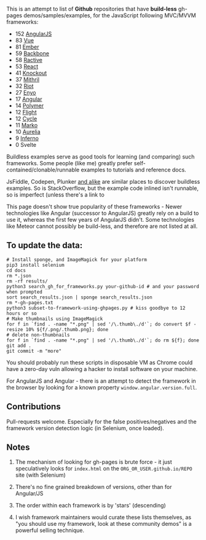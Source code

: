 This is an attempt to list of **Github** repositories that have **build-less** gh-pages demos/samples/examples, for the
JavaScript following MVC/MVVM frameworks:

* 152 [AngularJS](https://paul-hammant.github.io/javascript-frameworks-with-ghpages-demos/#AngularJS)
* 83 [Vue](https://paul-hammant.github.io/javascript-frameworks-with-ghpages-demos/#Vue)
* 81 [Ember](https://paul-hammant.github.io/javascript-frameworks-with-ghpages-demos/#Ember)
* 59 [Backbone](https://paul-hammant.github.io/javascript-frameworks-with-ghpages-demos/#Backbone)
* 58 [Ractive](https://paul-hammant.github.io/javascript-frameworks-with-ghpages-demos/#Ractive)
* 53 [React](https://paul-hammant.github.io/javascript-frameworks-with-ghpages-demos/#React)
* 41 [Knockout](https://paul-hammant.github.io/javascript-frameworks-with-ghpages-demos/#Knockout)
* 37 [Mithril](https://paul-hammant.github.io/javascript-frameworks-with-ghpages-demos/#Mithril)
* 32 [Riot](https://paul-hammant.github.io/javascript-frameworks-with-ghpages-demos/#Riot)
* 27 [Enyo](https://paul-hammant.github.io/javascript-frameworks-with-ghpages-demos/#Enyo)
* 17 [Angular](https://paul-hammant.github.io/javascript-frameworks-with-ghpages-demos/#Angular)
* 14 [Polymer](https://paul-hammant.github.io/javascript-frameworks-with-ghpages-demos/#Polymer)
* 12 [Flight](https://paul-hammant.github.io/javascript-frameworks-with-ghpages-demos/#Flight)
* 12 [Cycle](https://paul-hammant.github.io/javascript-frameworks-with-ghpages-demos/#Cycle)
* 11 [Marko](https://paul-hammant.github.io/javascript-frameworks-with-ghpages-demos/#Marko)
* 10 [Aurelia](https://paul-hammant.github.io/javascript-frameworks-with-ghpages-demos/#Aurelia)
* 9 [Inferno](https://paul-hammant.github.io/javascript-frameworks-with-ghpages-demos/#Inferno)
* 0 Svelte

Buildless examples serve as good tools for learning (and comparing) such frameworks.  Some people (like me) greatly
prefer self-contained/clonable/runnable examples to tutorials and reference docs.

JsFiddle, Codepen, Plunker [and alike](https://www.quora.com/What-are-some-alternatives-to-http-jsfiddle-net) are similar places to discover buildless examples.  So is StackOverflow, but the example code
inlined isn't runnable, so is imperfect (unless there's a link to

This page doesn't show true popularity of these frameworks - Newer technologies like Angular (successor to AngularJS) greatly
rely on a build to use it, whereas the first few years of AngularJS didn't. Some technologies like Meteor cannot possibly
be build-less, and therefore are not listed at all.

## To update the data:

```
# Install sponge, and ImageMagick for your platform
pip3 install selenium
cd docs
rm *.json
rm -rf results/
python3 search_gh_for_frameworks.py your-github-id # and your password when prompted
sort search_results.json | sponge search_results.json
rm *-gh-pages.txt
python3 subset-to-framework-using-ghpages.py # kiss goodbye to 12 hours or so
# Make thumbnails using ImageMagick
for f in `find . -name "*.png" | sed '/\.thumb\./d'`; do convert $f -resize 10% ${f/.png/.thumb.png}; done
# delete non-thumbnails
for f in `find . -name "*.png" | sed '/\.thumb\./d'`; do rm ${f}; done
git add .
git commit -m "more"
```

You should probably run these scripts in disposable VM as Chrome could have a zero-day vuln allowing a hacker to install software on your machine.

For AngularJS and Angular - there is an attempt to detect the framework in the browser by looking for a known property `window.angular.version.full`.

## Contributions

Pull-requests welcome. Especially for the false positives/negatives and the framework version detection logic (in Selenium, once loaded).

## Notes

1. The mechanism of looking for gh-pages is brute force - it just speculatively looks for `index.html` on the `ORG_OR_USER.github.io/REPO` site (with Selenium)

2. There's no fine grained breakdown of versions, other than for Angular/JS

3. The order within each framework is by 'stars' (descending)

4. I wish framework maintainers would curate these lists themselves, as "you should use my framework, look at these community demos" is a powerful selling technique.

